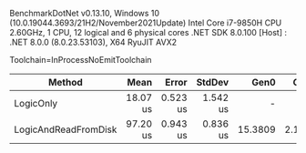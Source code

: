 BenchmarkDotNet v0.13.10, Windows 10 (10.0.19044.3693/21H2/November2021Update)
Intel Core i7-9850H CPU 2.60GHz, 1 CPU, 12 logical and 6 physical cores
.NET SDK 8.0.100
[Host] : .NET 8.0.0 (8.0.23.53103), X64 RyuJIT AVX2

Toolchain=InProcessNoEmitToolchain

| Method               | Mean     | Error    | StdDev   | Gen0    | Gen1   | Allocated |
|--------------------- |---------:|---------:|---------:|--------:|-------:|----------:|
| LogicOnly            | 18.07 us | 0.523 us | 1.542 us |       - |      - |         - |
| LogicAndReadFromDisk | 97.20 us | 0.943 us | 0.836 us | 15.3809 | 2.1973 |   96459 B |